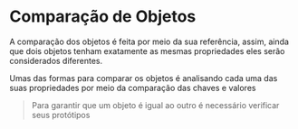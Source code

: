 # Comparação de Objetos

A comparação dos objetos é feita por meio da sua referência, assim, ainda que dois objetos tenham exatamente as mesmas propriedades eles serão considerados diferentes.

Umas das formas para comparar os objetos é analisando cada uma das suas propriedades por meio da comparação das chaves e valores

> Para garantir que um objeto é igual ao outro é necessário verificar seus protótipos